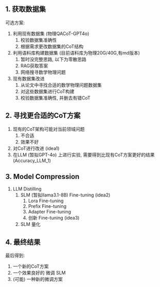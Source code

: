 
## 1. 获取数据集

可选方案:
1. 利用现有数据集 (物理QACoT-GPT4o)
	1. 校验数据集准确性
	2. 根据需求更改数据集的CoT结构
2. 利用语料库构建数据集 (目前语料库为物理20G/40G,有md版本)
	1. 暂时没完整思路, 以下为零散思路
	2. RAG获取答案
	3. 网络搜寻数学物理问题
3. 现有数据集改进
	1. 从论文中寻找合适的数学物理问题数据集
	2. 对这些数据集进行CoT构建
	3. 校验数据集准确性, 并删去有错CoT

## 2. 寻找更合适的CoT方案

1. 现有的CoT架构可能对当前领域问题
	1. 不合适
	2. 效果不好
2. 对CoT进行改进 (idea1)
3. 在LLM (暂拟GPT-4o) 上进行实验, 需要得到比现有CoT方案更好的结果 (Accuracy_LLM_1)  

## 3. Model Compression

1. LLM Distilling
	1. SLM (暂拟llama3.1-8B) Fine-tuning (idea2)
		1. Lora Fine-tuning
		2. Prefix Fine-tuning
		3. Adapter Fine-tuning
		4. 创新 Fine-tuning (idea3)
	2. SLM 量化

## 4. 最终结果

最后得到: 
1. 一个新的CoT方案
2. 一个效果良好的 微调 SLM
3. (可能) 一种新的微调方案


